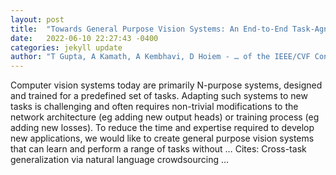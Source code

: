 ```yaml
---
layout: post
title:  "Towards General Purpose Vision Systems: An End-to-End Task-Agnostic Vision-Language Architecture"
date:   2022-06-10 22:27:43 -0400
categories: jekyll update
author: "T Gupta, A Kamath, A Kembhavi, D Hoiem - … of the IEEE/CVF Conference on …, 2022"
---
```

Computer vision systems today are primarily N-purpose systems, designed and trained for a predefined set of tasks. Adapting such systems to new tasks is challenging and often requires non-trivial modifications to the network architecture (eg adding new output heads) or training process (eg adding new losses). To reduce the time and expertise required to develop new applications, we would like to create general purpose vision systems that can learn and perform a range of tasks without …
Cites: ‪Cross-task generalization via natural language crowdsourcing …‬  
